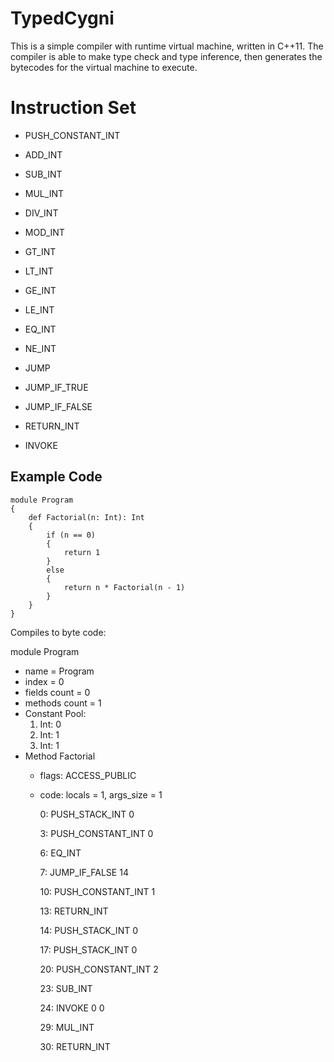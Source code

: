# TypedCygni

This is a simple compiler with runtime virtual machine, written in C++11.
The compiler is able to make type check and type inference, then generates the bytecodes for the virtual machine to execute.

# Instruction Set
- PUSH_CONSTANT_INT
- ADD_INT
- SUB_INT
- MUL_INT
- DIV_INT
- MOD_INT

- GT_INT
- LT_INT
- GE_INT
- LE_INT
- EQ_INT
- NE_INT

- JUMP
- JUMP_IF_TRUE
- JUMP_IF_FALSE

- RETURN_INT
- INVOKE

## Example Code

```
module Program
{
	def Factorial(n: Int): Int
	{
		if (n == 0)
		{
			return 1
		}
		else
		{
			return n * Factorial(n - 1)
		}
	}
}
```

Compiles to byte code:

module Program
- name = Program
- index = 0
- fields count = 0
- methods count = 1
- Constant Pool:
	1. Int: 0
	2. Int: 1
	3. Int: 1
- Method Factorial
	- flags: ACCESS_PUBLIC
	- code:
		locals = 1, args_size = 1
		
		0: PUSH_STACK_INT 0
		
		3: PUSH_CONSTANT_INT 0
		
		6: EQ_INT
		
		7: JUMP_IF_FALSE 14
		
		10: PUSH_CONSTANT_INT 1
		
		13: RETURN_INT
		
		14: PUSH_STACK_INT 0
		
		17: PUSH_STACK_INT 0
		
		20: PUSH_CONSTANT_INT 2
		
		23: SUB_INT
		
		24: INVOKE 0 0
		
		29: MUL_INT
		
		30: RETURN_INT
		
